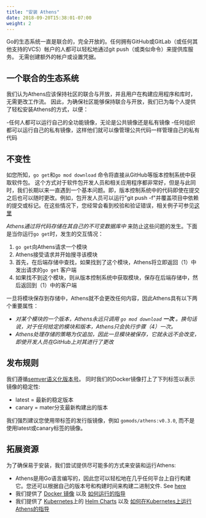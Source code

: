 ```yaml
---
title: "安装 Athens"
date: 2018-09-20T15:38:01-07:00
weight: 2
---
```


Go的生态系统一直是联合的，完全开放的。任何拥有GitHub或GitLab（或任何其他支持的VCS）帐户的人都可以轻松地通过git push（或类似命令）来提供库服务。 无需创建额外的帐户或设置凭据。

## 一个联合的生态系统

我们认为Athens应该保持社区的联合与开放，并且用户在构建应用程序和库时，无需更改工作流。 因此，为确保社区能够保持联合与开放，我们已为每个人提供了轻松安装Athens的方式，以便：

-任何人都可以运行自己的全功能镜像，无论是公共镜像还是私有镜像
-任何组织都可以运行自己的私有镜像，这样他们就可以像管理公共代码一样管理自己的私有代码


## 不变性

如您所知，`go get`和`go mod download` 命令将直接从GitHub等版本控制系统中获取软件包。 这个方式对于软件包开发人员和相关应用程序都非常好，但是与此同时，我们长期以来一直遇到一个基本问题。即，版本控制系统中的代码即使在提交之后也可以随时更改。例如，包开发人员可以运行"git push -f"并覆盖项目中依赖的提交或标记。在这些情况下，您经常会看到校验和验证错误，相关例子可参见[这里](https://github.com/go-ole/go-ole/issues/185)

_Athens通过将代码存储在其自己的不可变数据库中_ 来防止这些问题的发生。下面是当你运行`go get`时，发生的交互情况：

1. `go get`向Athens请求一个模块
2. Athens接受请求并开始搜寻该模块
3. 首先，在后端存储中查找，如果找到了这个模块，Athens将立即返回（1）中发出请求的`go get` 客户端
4. 如果找不到这个模块，则从版本控制系统中获取模块，保存在后端存储中，然后返回到（1）中的客户端


一旦将模块保存到存储中，Athens就不会更改任何内容，因此Athens具有以下两个重要属性：

- _对某个模块的一个版本，Athens永远只调用 `go mod download` **一次** 。换句话说，对于任何给定的模块和版本，Athens只会执行步骤（4）一次。_ 
- _Athens处理存储的策略为仅追加，因此一旦模块被保存，它就永远不会改变，即使开发人员在GitHub上对其进行了更改_

## 发布规则

我们遵循[semver语义化版本号](https://semver.org)。 同时我们的Docker镜像打上了下列标签以表示镜像的稳定性:

* latest = 最新的稳定版本
* canary = mater分支最新构建出的版本

我们强烈建议您使用带标签的发行版镜像，例如 `gomods/athens:v0.3.0`, 而不是使用latest或canary标签的镜像。

## 拓展资源

为了确保易于安装，我们尝试提供尽可能多的方式来安装和运行Athens:

- Athens是用Go语言编写的，因此您可以轻松地在几乎任何平台上自行构建它。您还可以根据自己的版本号和构建时间来构建二进制文件. See [here](./build-from-source)
- 我们提供了 [Docker 镜像](https://hub.docker.com/r/gomods/athens/) 以及 [如何运行的指导](./shared-team-instance)
- 我们提供了 [Kubernetes](https://kubernetes.io)上的 [Helm Charts](https://helm.sh) 以及 [如何在Kubernetes上运行Athens的指导](./install-on-kubernetes)
